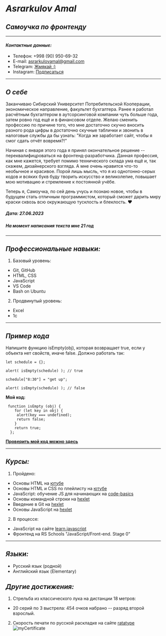 # *Asrarkulov Amal*
## *Самоучка по фронтенду*
***
#### *Контактные данные:*
- Телефон: +998 (90) 950-69-32
- E-mail: asrarkulovamal@gmail.com
- Telegram: [Жмякай :)](https://t.me/Hunter_137)
- Instagram: [Подписаться](https://www.instagram.com/xomyak_po_kli4ke_xoma/)
***
## *О себе*
Заканчиваю Сибирский Университет Потребительской Кооперации, экономическое направление, факультет бухгалтера. Ранее я работал расчётным бухгалтером в аутсорсинговой компании чуть больше года, затем ровно год ещё и в финансовом отделе. Желаю сменить профессию по причине того, что мне достаточно скучно вносить разного рода цифры в достаточно скучные таблички и звонить в налоговые службы да бы узнать: "Когда же заработает сайт, чтобы я смог сдать отчёт вовремя?!"

Начиная с января этого года я принял окончательное решение -- переквалифицроваться на фронтенд-разработчика. Данная профессия, как мне кажется, требует помимо технического склада ума ещё и, так скажем, дизайнерского взгляда. А мне очень нравится что-то необычное и красивое. Порой лишь мысль, что я из однотонно-серых кодов и всяких букв буду творить искусство и великолепие, повышает мою мотивацию и стремление к постоянной учёбе.

Теперь я, Самоучка, по сей день учусь и познаю новое, чтобы в будущем стать отличным программистом, который сможет дарить миру краски сквозь всю окружающую тусклость и блеклость. :hearts:

##### *Дата: 27.06.2023*
##### *На момент написания текста мне 21 год*
***
## *Профессиональные навыки:*
1. Базовый уровень:
- Git, GitHub
- HTML, CSS
- JavaScript
- VS Code
- Bash on Ubuntu
2. Продвинутый уровень:
- Excel
- 1c 
***
## *Пример кода*
Напишите функцию isEmpty(obj), которая возвращает true, если у объекта нет свойств, иначе false.
Должно работать так:
```
let schedule = {};

alert( isEmpty(schedule) ); // true

schedule["8:30"] = "get up";

alert( isEmpty(schedule) ); // false
```
**Мой код:**
```
 function isEmpty (obj) {
    for (let key in obj) {
     alert(key === undefined);
     return false;
    }
    return true;
  };
  ```
[**Проверить мой код можно здесь**](https://plnkr.co/edit/ftB0B623xQcigYMr?p=preview&preview)
***
## *Курсы:*
1. Пройдено:
- Основы HTML на [ютубе](https://www.youtube.com/watch?v=4jYYHaTwWvY&t=52s&ab_channel=DKA-DEVELOP)
- Основы HTML и CSS по плейлисту на [ютубе](https://www.youtube.com/playlist?list=PLM6XATa8CAG4F9nAIYNS5oAiPotxwLFIr)
- JavaScript: обучение JS для начинающих на [code-basics](https://code-basics.com/ru/languages/javascript)
- Основы командной строки на [hexlet](https://ru.hexlet.io/courses/cli-basics/summary)
- Введение в Git на [hexlet](https://ru.hexlet.io/courses/intro_to_git/summary)
- Основы JavaScript на [hexlet](https://ru.hexlet.io/courses/js-basics/summary)
2. В процессе:
- JavaScript на сайте [learn.javascript](https://learn.javascript.ru/)
- Фронтенд на RS Schools "JavaScript/Front-end. Stage 0"
***
## *Языки:*
- Русский язык (родной)
- Английский язык (Elementary)
## *Другие достижения:*
1. Стрельба из классического лука на дистанции 18 метров:
- 20 серий по 3 выстрела: 454 очков набрано -- разряд второй взрослый.
2. Скорость печати по русской раскладке на сайте [ratatype](https://www.ratatype.com/) ![myCertificate](https://www.ratatype.com/certificates/ru/ru/6/4/8/5628648.webp?1687860988)